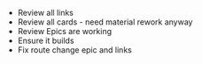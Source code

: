 - Review all links 
- Review all cards - need material rework anyway
- Review Epics are working
- Ensure it builds
- Fix route change epic and links